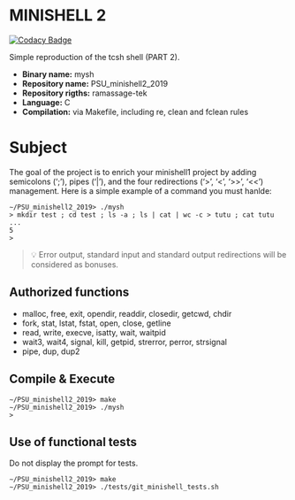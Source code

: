 # MINISHELL 2

[![Codacy Badge](https://api.codacy.com/project/badge/Grade/b26ccab78bb346d4b61886cffcdc0459)](https://app.codacy.com/manual/Anglaisjulie/PSU_minishell2_2019?utm_source=github.com&utm_medium=referral&utm_content=Anglaisjulie/PSU_minishell2_2019&utm_campaign=Badge_Grade_Dashboard)

Simple reproduction of the tcsh shell (PART 2).

- **Binary name:** mysh
- **Repository name:** PSU_minishell2_2019
- **Repository rigths:** ramassage-tek
- **Language:** C
- **Compilation:** via Makefile, including re, clean and fclean rules

# Subject

The goal of the project is to enrich your minishell1 project by adding semicolons (‘;’), pipes (‘|’), and the four redirections (‘>’, ‘<’, ‘>>’, ‘<<’) management.
Here is a simple example of a command you must hanlde:

```
∼/PSU_minishell2_2019> ./mysh
> mkdir test ; cd test ; ls -a ; ls | cat | wc -c > tutu ; cat tutu
...
5
>
```

> :bulb: Error output, standard input and standard output redirections will be considered as bonuses.

## Authorized functions

- malloc, free, exit, opendir, readdir, closedir, getcwd, chdir
- fork, stat, lstat, fstat, open, close, getline
- read, write, execve, isatty, wait, waitpid
- wait3, wait4, signal, kill, getpid, strerror, perror, strsignal
- pipe, dup, dup2

## Compile & Execute

```
∼/PSU_minishell2_2019> make
∼/PSU_minishell2_2019> ./mysh
>
```

## Use of functional tests

Do not display the prompt for tests.

```
∼/PSU_minishell2_2019> make
∼/PSU_minishell2_2019> ./tests/git_minishell_tests.sh
```